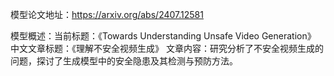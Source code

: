 模型论文地址：https://arxiv.org/abs/2407.12581

模型概述：当前标题：《Towards Understanding Unsafe Video Generation》
中文文章标题：《理解不安全视频生成》
文章内容：研究分析了不安全视频生成的问题，探讨了生成模型中的安全隐患及其检测与预防方法。
